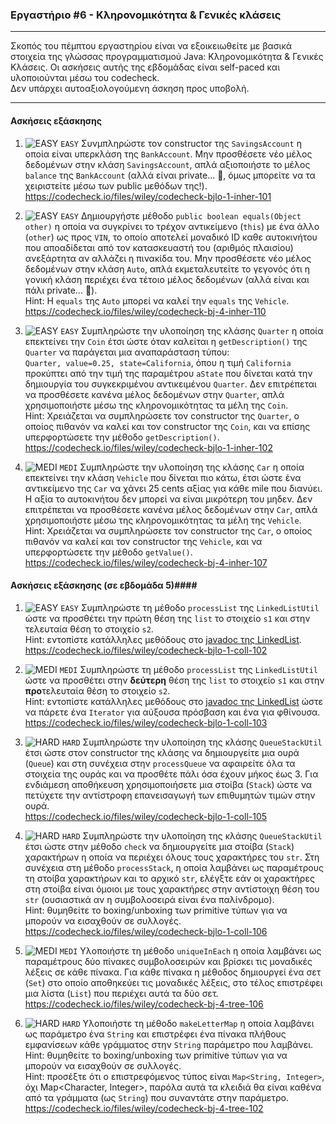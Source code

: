 ### Εργαστήριο #6 - Κληρονομικότητα & Γενικές κλάσεις
___
Σκοπός του πέμπτου εργαστηρίου είναι να εξοικειωθείτε με βασικά στοιχεία της γλώσσας προγραμματισμού Java: Κληρονομικότητα & Γενικές Κλάσεις.
Οι ασκήσεις αυτής της εβδομάδας είναι self-paced και υλοποιούνται μέσω του codecheck.  
Δεν υπάρχει αυτοαξιολογούμενη άσκηση προς υποβολή.

___
#### Ασκήσεις εξάσκησης ####

1. ![EASY](https://via.placeholder.com/15/c5f015/c5f015.png) `EASY`
    Συνμπληρώστε τον constructor της `SavingsAccount` η οποία είναι υπερκλάση της `BankAccount`. Μην προσθέσετε νέο μέλος δεδομένων στην κλάση `SavingsAccount`, απλά αξιοποιήστε το μέλος `balance` της `BankAccount` (αλλά είναι private... 🤔, όμως μπορείτε να τα χειριστείτε μέσω των public μεθόδων της!).  
    https://codecheck.io/files/wiley/codecheck-bjlo-1-inher-101

1. ![EASY](https://via.placeholder.com/15/c5f015/c5f015.png) `EASY`
    Δημιουργήστε μέθοδο `public boolean equals(Object other)` η οποία να συγκρίνει το τρέχον αντικείμενο (`this`) με ένα άλλο (`other`) ως προς `VIN`, το οποίο αποτελεί μοναδικό ID καθε αυτοκινήτου που αποαδίδεται από τον κατασκευαστή του (αριθμός πλαισίου) ανεξάρτητα αν αλλάζει η πινακίδα του. Μην προσθέσετε νέο μέλος δεδομένων στην κλάση `Auto`, απλά εκμεταλευτείτε το γεγονός ότι η γονική κλάση περιέχει ένα τέτοιο μέλος δεδομένων (αλλά είναι και πάλι private... 🤔).  
    Hint: Η `equals` της `Auto` μπορεί να καλεί την `equals` της `Vehicle`.  
    https://codecheck.io/files/wiley/codecheck-bj-4-inher-110

1. ![EASY](https://via.placeholder.com/15/c5f015/c5f015.png) `EASY`
    Συμπληρώστε την υλοποίηση της κλάσης `Quarter` η οποία επεκτείνει την `Coin` έτσι ώστε όταν καλείται η `getDescription()` της `Quarter` να παράγεται μια αναπαράσταση τύπου:  
    `Quarter, value=0.25, state=California`, όπου η τιμή `California` προκύπτει από την τιμή της παραμέτρου `aState` που δίνεται κατά την δημιουργία του συγκεκριμένου αντικειμένου `Quarter`. Δεν επιτρέπεται να προσθέσετε κανένα μέλος δεδομένων στην `Quarter`, απλά χρησιμοποιήστε μέσω της κληρονομικότητας τα μέλη της `Coin`.   
    Hint: Χρειάζεται να συμπληρώσετε τον constructor της `Quarter`, ο οποίος πιθανόν να καλεί και τον constructor της `Coin`, και να επίσης υπερφορτώσετε την μέθοδο `getDescription()`.    
    https://codecheck.io/files/wiley/codecheck-bjlo-1-inher-102

2. ![MEDI](https://via.placeholder.com/15/ffa500/ffa500.png) `MEDI`
    Συμπληρώστε την υλοποίηση της κλάσης `Car` η οποία επεκτείνει την κλάση `Vehicle` που δίνεται πιο κάτω, έτσι ώστε ένα αντικείμενο της `Car` να χάνει 25 cents αξίας για κάθε mile που διανύει. Η αξία το αυτοκινήτου δεν μπορεί να είναι μικρότερη του μηδεν. Δεν επιτρέπεται να προσθέσετε κανένα μέλος δεδομένων στην `Car`, απλά χρησιμοποιήστε μέσω της κληρονομικότητας τα μέλη της `Vehicle`.   
    Hint: Χρειάζεται να συμπληρώσετε τον constructor της `Car`, ο οποίος πιθανόν να καλεί και τον constructor της `Vehicle`, και να υπερφορτώσετε την μέθοδο `getValue()`.    
    https://codecheck.io/files/wiley/codecheck-bj-4-inher-107

#### Ασκήσεις εξάσκησης (σε εβδομάδα 5)####

1. ![EASY](https://via.placeholder.com/15/c5f015/c5f015.png) `EASY`
    Συμπληρώστε τη μέθοδο `processList` της `LinkedListUtil` ώστε να προσθέτει την πρώτη θέση της `list` το στοιχείο `s1` και στην τελευταία θέση το στοιχείο `s2`.  
    Hint: εντοπίστε κατάλληλες μεθόδους στο [javadoc της LinkedList](https://docs.oracle.com/javase/7/docs/api/java/util/LinkedList.html).  
    https://codecheck.io/files/wiley/codecheck-bjlo-1-coll-102

2. ![MEDI](https://via.placeholder.com/15/ffa500/ffa500.png) `MEDI`
    Συμπληρώστε τη μέθοδο `processList` της `LinkedListUtil` ώστε να προσθέτει στην **δεύτερη** θέση της `list` το στοιχείο `s1` και στην **προ**τελευταία θέση το στοιχείο `s2`.  
    Hint: εντοπίστε κατάλληλες μεθόδους στο [javadoc της LinkedList](https://docs.oracle.com/javase/7/docs/api/java/util/LinkedList.html) ώστε να πάρετε ένα `Iterator` για αύξουσα πρόσβαση και ένα για φθίνουσα.  
    https://codecheck.io/files/wiley/codecheck-bjlo-1-coll-103

3. ![HARD](https://via.placeholder.com/15/f03c15/f03c15.png) `HARD`
    Συμπληρώστε την υλοποίηση της κλάσης `QueueStackUtil` έτσι ώστε στον constructor της κλάσης να δημιουργείτε μια ουρά (`Queue`) και στη συνέχεια στην `processQueue` να αφαιρείτε όλα τα στοιχεία της ουράς και να προσθέτε πάλι όσα έχουν μήκος έως 3. Για ενδιάμεση αποθήκευση χρησιμοποιήσετε μια στοίβα (`Stack`) ώστε να πετύχετε την αντίστροφη επανεισαγωγή των επιθυμητών τιμών στην ουρά.  
    https://codecheck.io/files/wiley/codecheck-bjlo-1-coll-105

3. ![HARD](https://via.placeholder.com/15/f03c15/f03c15.png) `HARD`
    Συμπληρώστε την υλοποίηση της κλάσης `QueueStackUtil` έτσι ώστε στην μέθοδο `check` να δημιουργείτε μια στοίβα (`Stack`) χαρακτήρων η οποία να περιέχει όλους τους χαρακτήρες του `str`. Στη συνέχεια στη μέθοδο `processStack`, η οποία λαμβάνει ως παραμέτρους τη στοίβα χαρακτήρων και το αρχικό `str`, ελέγξτε εάν οι χαρακτήρες στη στοίβα είναι όμοιοι με τους χαρακτήρες στην αντίστοιχη θέση του `str` (ουσιαστικά αν η συμβολοσειρά είναι ένα παλίνδρομο).  
    Hint: θυμηθείτε το boxing/unboxing των primitive τύπων για να μπορούν να εισαχθούν σε συλλογές.  
    https://codecheck.io/files/wiley/codecheck-bjlo-1-coll-106

2. ![MEDI](https://via.placeholder.com/15/ffa500/ffa500.png) `MEDI`
    Υλοποιήστε τη μέθοδο `uniqueInEach` η οποία λαμβάνει ως παραμέτρους δύο πίνακες συμβολοσειρών και βρίσκει τις μοναδικές λέξεις σε κάθε πίνακα. Για κάθε πίνακα η μέθοδος δημιουργεί ένα σετ (`Set`) στο οποίο αποθηκεύει τις μοναδικές λέξεις, στο τέλος επιστρέφει μια λίστα (`List`) που περιέχει αυτά τα δύο σετ.
    https://codecheck.io/files/wiley/codecheck-bj-4-tree-106

3. ![HARD](https://via.placeholder.com/15/f03c15/f03c15.png) `HARD`
    Υλοποιήστε τη μέθοδο `makeLetterMap` η οποία λαμβάνει ως παράμετρο ένα `String` και επιστρέφει ένα πίνακα πλήθους εμφανίσεων κάθε γράμματος στην `String` παράμετρο που λαμβάνει.  
    Hint: θυμηθείτε το boxing/unboxing των primitive τύπων για να μπορούν να εισαχθούν σε συλλογές.  
    Hint: προσέξτε ότι ο επιστρεφόμενος τύπος είναι `Map<String, Integer>`, όχι Map<Character, Integer>, παρόλα αυτά τα κλειδιά θα είναι καθένα από τα γράμματα (ως `String`) που συναντάτε στην παράμετρο.
    https://codecheck.io/files/wiley/codecheck-bj-4-tree-102
